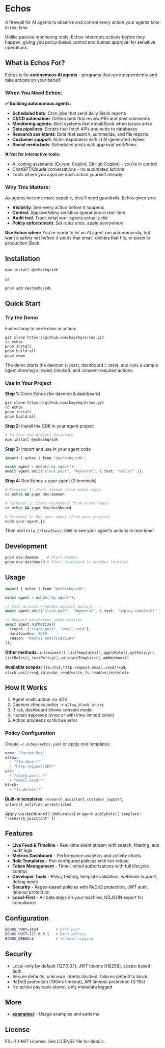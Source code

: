 # Echos

A firewall for AI agents to observe and control every action your agents take in real time.

Unlike passive monitoring tools, Echos intercepts actions *before* they happen, giving you policy-based control and human approval for sensitive operations.

## What is Echos For?

Echos is for **autonomous AI agents** - programs that run independently and take actions on your behalf.

### When You Need Echos:

**✅ Building autonomous agents:**
- **Scheduled bots**: Cron jobs that send daily Slack reports
- **CI/CD automation**: GitHub bots that review PRs and post comments  
- **Monitoring agents**: Alert systems that email/Slack when issues arise
- **Data pipelines**: Scripts that fetch APIs and write to databases
- **Research assistants**: Bots that search, summarize, and file reports
- **Customer support**: Auto-responders with LLM-generated replies
- **Social media bots**: Scheduled posts with approval workflows

**❌ Not for interactive tools:**
- AI coding assistants (Cursor, Copilot, GitHub Copilot) - you're in control
- ChatGPT/Claude conversations - no automated actions
- Tools where you approve each action yourself already

### Why This Matters:

As agents become more capable, they'll need guardrails. Echos gives you:
- **Visibility**: See every action before it happens
- **Control**: Approve/deny sensitive operations in real-time
- **Audit trail**: Track what your agents actually did
- **Policy enforcement**: Set rules once, apply everywhere

**Use Echos when:** You're ready to let an AI agent run autonomously, but want a safety net before it sends that email, deletes that file, or posts to production Slack.

## Installation

```bash
npm install @echoshq/sdk
```

or

```bash
pnpm add @echoshq/sdk
```

## Quick Start

### Try the Demo

Fastest way to see Echos in action:

```bash
git clone https://github.com/kagehq/echos.git
cd echos
pnpm install
pnpm build:all
pnpm demo
```

The demo starts the daemon (`:3434`), dashboard (`:3000`), and runs a sample agent showing allowed, blocked, and consent-required actions.

### Use in Your Project

**Step 1:** Clone Echos (for daemon & dashboard)
```bash
git clone https://github.com/kagehq/echos.git
cd echos
pnpm install
pnpm build:all
```

**Step 2:** Install the SDK in your agent project
```bash
# In your own project directory
npm install @echoshq/sdk
```

**Step 3:** Import and use in your agent code
```typescript
import { echos } from "@echoshq/sdk";

const agent = echos("my_agent");
await agent.emit("slack.post", "#general", { text: "Hello!" });
```

**Step 4:** Run Echos + your agent (3 terminals)
```bash
# Terminal 1: Start daemon (from echos repo)
cd echos && pnpm dev:daemon

# Terminal 2: Start dashboard (from echos repo)
cd echos && pnpm dev:dashboard

# Terminal 3: Run your agent (from your project)
node your-agent.js
```

Then visit `http://localhost:3000` to see your agent's actions in real-time!

## Development

```bash
pnpm dev:daemon    # Start daemon
pnpm dev:dashboard # Start dashboard in another terminal
```

## Usage

```typescript
import { echos } from "@echoshq/sdk";

const agent = echos("my_agent");

// Emit actions (checked against policy)
await agent.emit("slack.post", "#general", { text: "Deploy complete!" });

// Request persistent authorization
await agent.authorize({
  scopes: ["slack.post", "email.send"],
  durationSec: 3600,
  reason: "Deploy notifications"
});
```

**Other methods:** `introspect()`, `listTemplates()`, `applyRole()`, `getPolicy()`, `listRoles()`, `testPolicy()`, `validateTemplate()`, `addWebhook()`

**Available scopes:** `llm.chat`, `http.request`, `email.send/read`, `slack.post/read`, `calendar.read/write`, `fs.read/write/delete`

## How It Works

1. Agent emits action via SDK
2. Daemon checks policy → `allow`, `block`, or `ask`
3. If `ask`, dashboard shows consent modal
4. Human approves (once or with time-limited token)
5. Action proceeds or throws error

### Policy Configuration

Create `~/.echos/echos.yaml` or apply role templates:

```yaml
name: "Custom Bot"
allow:
  - "llm.chat:*"
  - "http.request:GET*"
ask:
  - "slack.post:.*"
  - "email.send:*"
block:
  - "fs.delete:*"
```

**Built-in templates:** `research_assistant`, `customer_support`, `internal_notifier`, `unrestricted`

Apply via dashboard (`:3000/roles`) or `agent.applyRole({ template: "research_assistant" })`

## Features

- **Live Feed & Timeline** - Real-time event stream with search, filtering, and audit logs
- **Metrics Dashboard** - Performance analytics and activity charts
- **Role Templates** - Pre-configured policies with hot-reload
- **Token Management** - Time-limited authorizations with full lifecycle control
- **Developer Tools** - Policy testing, template validation, webhook support, debug mode
- **Security** - Regex-based policies with ReDoS protection, JWT auth, timeout protection
- **Local-First** - All data stays on your machine, NDJSON export for compliance

## Configuration

```bash
ECHOS_PORT=3434        # HTTP port
ECHOS_HOST=127.0.0.1   # Bind address
ECHOS_DEBUG=1          # Verbose logging
```

## Security

- Local-only by default (127.0.0.1), JWT tokens (HS256), scope-based auth
- Secure defaults: unknown intents blocked, failures default to block
- ReDoS protection (100ms timeout), API timeout protection (3-10s)
- No action payloads stored, only metadata logged

## More

- **[examples/](./examples/)** - Usage examples and patterns

## License

FSL-1.1-MIT License. See LICENSE file for details.
